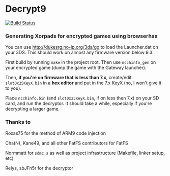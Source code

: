 # Decrypt9
[![Build Status](https://travis-ci.org/archshift/Decrypt9.svg?branch=master)](https://travis-ci.org/archshift/Decrypt9)

### Generating Xorpads for encrypted games using browserhax

You can use http://dukesrg.no-ip.org/3ds/go to load the Launcher.dat on your 3DS. This should work on almost any firmware version below 9.3.

First build by running `make` in the project root. Then use `ncchinfo_gen` on your encrypted game (dump the game with the Gateway launcher).

Then, **if you're on firmware that is less than 7.x**, create/edit `slot0x25KeyX.bin` in a **hex editor** and put in the 7.x KeyX (no, I won't give it to you).

Place `ncchinfo.bin` (and `slot0x25KeyX.bin`, if on less then 7.x) on your SD card, and run the decryptor. It should take a while, especially if you're decrypting a larger game.

### Thanks to

Roxas75 for the method of ARM9 code injection

Cha(N), Kane49, and all other FatFS contributors for FatFS

Normmatt for `sdmc.s` as well as project infrastructure (Makefile, linker setup, etc)

Relys, sbJFn5r for the decryptor
